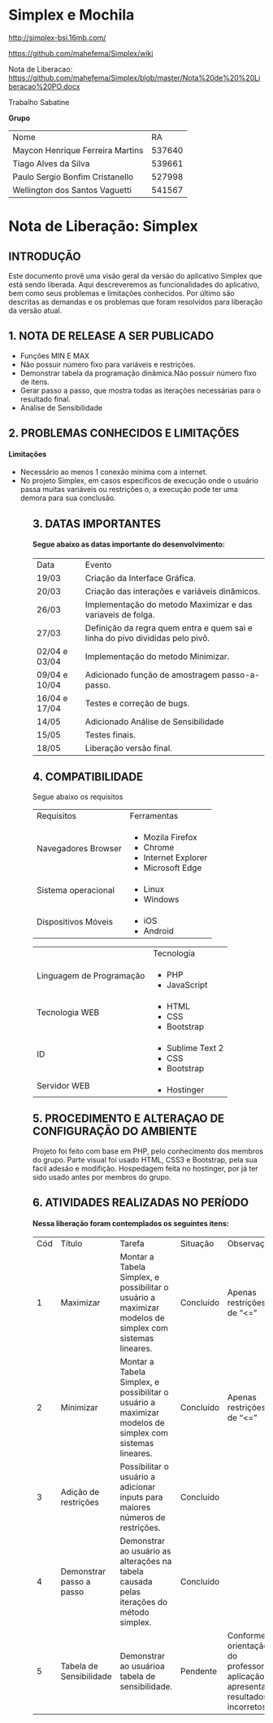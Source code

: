 # Simplex e Mochila

http://simplex-bsi.16mb.com/

https://github.com/mahefema/Simplex/wiki

Nota de Liberacao:  https://github.com/mahefema/Simplex/blob/master/Nota%20de%20%20Liberacao%20PO.docx

Trabalho Sabatine

<strong>Grupo</strong>

<table style="width:100%">
  <tr>
    <td>Nome</td>
    <td>RA</td> 
  </tr>
  <tr>
    <td>Maycon Henrique Ferreira Martins</td>
    <td>537640</td> 
  </tr>
   <tr>
    <td>Tiago Alves da Silva</td>
    <td>539661</td> 
  </tr>
  <tr>
    <td>Paulo Sergio Bonfim Cristanello</td>
    <td>527998</td> 
  </tr>
  <tr>
    <td>Wellington dos Santos Vaguetti</td>
    <td>541567</td> 
  </tr>
</table>

<h1>Nota de Liberação: Simplex</h1>

<h2>INTRODUÇÃO</h2>

<p>Este documento provê uma visão geral da versão do aplicativo Simplex que está sendo liberada. Aqui descreveremos as funcionalidades do aplicativo, bem como seus problemas e limitações conhecidos. Por último são descritas as demandas e os problemas que foram resolvidos para liberação da versão atual.</p>

<h2>1. NOTA DE RELEASE A SER PUBLICADO</h2>

<ul> 
  <li>Funções MIN E MAX</li>
  <li>Não possuir número fixo para variáveis e restrições.</li>
  <li>Demonstrar tabela da programação dinâmica.Não possuir número fixo de itens.</li>
  <li>Gerar passo a passo, que mostra todas as iterações necessárias para o resultado final.</li>
  <li>Análise de Sensibilidade
</ul>

<h2>2. PROBLEMAS CONHECIDOS E LIMITAÇÕES</h2>

<h4>Limitações</h4>

<ul>
  <li>Necessário ao menos 1 conexão mínima com a internet.</li>
  <li>No projeto Simplex, em casos específicos de execução onde o usuário passa muitas variáveis ou restrições o, a execução pode ter uma demora para sua conclusão.</li>
<ul>

<h2>3. DATAS IMPORTANTES</h2>

<h4>Segue abaixo as datas importante do desenvolvimento:</h4>

<table style="width:100%">
<tr>
    <td>Data</td>
    <td>Evento</td> 
  </tr>
  <tr>
    <td>19/03</td>
    <td>Criação da Interface Gráfica.</td> 
  </tr>
  <tr>
    <td>20/03</td>
    <td>Criação das interações e variáveis dinâmicos.</td> 
  </tr>
  <tr>
    <td>26/03</td>
    <td>Implementação do metodo Maximizar e das variaveis de folga.</td> 
  </tr>
  <tr>
    <td>27/03</td>
    <td>Definição da regra quem entra e quem sai e linha do pivo divididas pelo pivô.</td> 
  </tr>
  <tr>
    <td>02/04 e 03/04</td>
    <td>Implementação do metodo Minimizar.</td> 
  </tr>
  <tr>
    <td>09/04 e 10/04</td>
    <td>Adicionado função de amostragem passo-a-passo.</td> 
  </tr>
  <tr>
    <td>16/04 e 17/04</td>
    <td>Testes e correção de bugs.</td> 
  </tr>
  <tr>
    <td>14/05</td>
    <td>Adicionado Análise de Sensibilidade</td> 
  </tr>
    <tr>
    <td>15/05</td>
    <td>Testes finais.</td> 
  </tr>
  <tr>
    <td>18/05</td>
    <td>Liberação versão final.</td> 
  </tr>
</table>

<h2>4. COMPATIBILIDADE</h2>

<p>Segue abaixo os requisitos</p>

<table style="width:100%">
  <tr>
    <td>Requisitos</td>
    <td>Ferramentas</td> 
  </tr>
  <tr>
    <td>Navegadores Browser</td>
    <td>
    	<ul>
    	  <li>Mozila Firefox</li>
        <li>Chrome</li>
        <li>Internet Explorer</li>
        <li>Microsoft Edge</li>
    	</ul>
  </tr>
  <tr>
    <td>Sistema operacional</td>
    <td>
      <ul>
    	  <li>Linux</li>
        <li>Windows</li>
    	</ul>
    </td> 
  </tr>
  <tr>
    <td>Dispositivos Móveis</td>
    <td>
      <ul>
    	  <li>iOS</li>
        <li>Android</li>
    	</ul>
    </td>
</table>

<table style="width:100%">
  <tr>
    <td> </td>
    <td>Tecnologia</td> 
  </tr>
  <tr>
    <td>Linguagem de Programação</td>
    <td>
    	<ul>
    	  <li>PHP</li>
        <li>JavaScript</li>
    	</ul>
    </td>
  </tr>
<tr>
    <tr>
    <td>Tecnologia WEB</td>
    <td>
    	<ul>
    	  <li>HTML</li>
        <li>CSS</li>
        <li>Bootstrap</li>
    	</ul>
    </td>
  </tr>
<tr>
    <td>ID</td>
    <td>
    	<ul>
    	  <li>Sublime Text 2</li>
        <li>CSS</li>
        <li>Bootstrap</li>
    	</ul>
    </td>
  </tr>
<tr>
    <td>Servidor WEB</td>
    <td>
    	<ul>
    	  <li>Hostinger</li>
    	</ul>
    </td>
</tr>
</table>

<h2>5. PROCEDIMENTO E ALTERAÇAO DE CONFIGURAÇÃO DO AMBIENTE</h2>

<p>Projeto foi feito com base em PHP, pelo conhecimento dos membros do grupo.
Parte visual foi usado HTML, CSS3 e Bootstrap, pela sua fácil adesão e modifição.
Hospedagem feita no hostinger, por já ter sido usado antes por membros do grupo.</p>

<h2>6. ATIVIDADES REALIZADAS NO PERÍODO</h2>

<h4>Nessa liberação foram contemplados os seguintes itens:</h4>

<table style="width:100%">
<tr>
    <td>Cód</td>
    <td>Título</td>
    <td>Tarefa</td>
    <td>Situação</td>
    <td>Observação</td>
  </tr>
  <tr>
    <td>1</td>
    <td>Maximizar</td> 
    <td>Montar a Tabela Simplex, e possibilitar o usuário a maximizar modelos de simplex com sistemas lineares.</td>
    <td>Concluído</td>
    <td>Apenas restrições de “<=”</td>
  </tr>
  <tr>
    <td>2</td>
    <td>Minimizar</td> 
    <td>Montar a Tabela Simplex, e possibilitar o usuário a maximizar modelos de simplex com sistemas lineares.</td>
    <td>Concluído</td>
    <td>Apenas restrições de “<=”</td>
  </tr>
<tr>
    <td>3</td>
    <td>Adição de restrições</td> 
    <td>Possibilitar o usuário a adicionar inputs para maiores números de restrições.</td>
    <td>Concluído</td>
    <td></td>
</tr>
<tr>
    <td>4</td>
    <td>Demonstrar passo a passo</td> 
    <td>Demonstrar ao usuário as alterações na tabela causada pelas iterações do método simplex.</td>
    <td>Concluído</td>
    <td></td>
</tr>
<tr>
    <td>5</td>
    <td>Tabela de Sensibilidade</td> 
    <td>Demonstrar ao usuárioa tabela de sensibilidade.</td>
    <td>Pendente</td>
    <td>Conforme orientação do professor, aplicação apresenta resultados incorretos.</td>
</tr>
 
